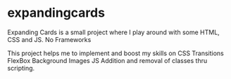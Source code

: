 # expandingcards
Expanding Cards is a small project where I play around with some HTML, CSS and JS. No Frameworks 

This project helps me to implement and boost my skills on 
CSS
  Transitions
  FlexBox
  Background Images
JS
  Addition and removal of classes thru scripting.

